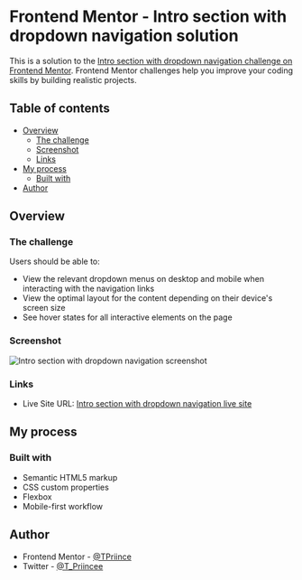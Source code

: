 # Frontend Mentor - Intro section with dropdown navigation solution

This is a solution to the [Intro section with dropdown navigation challenge on Frontend Mentor](https://www.frontendmentor.io/challenges/intro-section-with-dropdown-navigation-ryaPetHE5). Frontend Mentor challenges help you improve your coding skills by building realistic projects. 

## Table of contents

- [Overview](#overview)
  - [The challenge](#the-challenge)
  - [Screenshot](#screenshot)
  - [Links](#links)
- [My process](#my-process)
  - [Built with](#built-with)
- [Author](#author)

## Overview

### The challenge

Users should be able to:

- View the relevant dropdown menus on desktop and mobile when interacting with the navigation links
- View the optimal layout for the content depending on their device's screen size
- See hover states for all interactive elements on the page

### Screenshot

<img src="https://drive.google.com/uc?export=view&id=1LRPWwdZ25vig3xxPYdrYipKwMgXBfruv" alt="Intro section with dropdown navigation screenshot" />

### Links

- Live Site URL: [Intro section with dropdown navigation live site](https://tpriince.github.io/Intro-section-with-dropdown-navigation/)

## My process

### Built with

- Semantic HTML5 markup
- CSS custom properties
- Flexbox
- Mobile-first workflow

## Author

- Frontend Mentor - [@TPriince](https://www.frontendmentor.io/profile/TPriince)
- Twitter - [@T_Priincee](https://www.twitter.com/T_Priincee)
